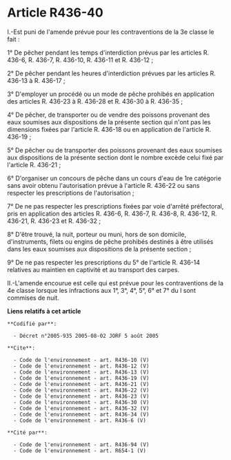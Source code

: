# Article R436-40

I.-Est puni de l'amende prévue pour les contraventions de la 3e classe le fait : 

1° De pêcher pendant les temps d'interdiction prévus par les articles R. 436-6, R. 436-7, R. 436-10, R. 436-11 et R.
436-12 ; 

2° De pêcher pendant les heures d'interdiction prévues par les articles R. 436-13 à R. 436-17 ; 

3° D'employer un procédé ou un mode de pêche prohibés en application des articles R. 436-23 à R. 436-28 et R. 436-30 à R.
436-35 ; 

4° De pêcher, de transporter ou de vendre des poissons provenant des eaux soumises aux dispositions de la présente section
qui n'ont pas les dimensions fixées par l'article R. 436-18 ou en application de l'article R. 436-19 ; 

5° De pêcher ou de transporter des poissons provenant des eaux soumises aux dispositions de la présente section dont le
nombre excède celui fixé par l'article R. 436-21 ; 

6° D'organiser un concours de pêche dans un cours d'eau de 1re catégorie sans avoir obtenu l'autorisation prévue à l'article
R. 436-22 ou sans respecter les prescriptions de l'autorisation ; 

7° De ne pas respecter les prescriptions fixées par voie d'arrêté préfectoral, pris en application des articles R. 436-6, R.
436-7, R. 436-8, R. 436-12, R. 436-21, R. 436-23 et R. 436-32 ; 

8° D'être trouvé, la nuit, porteur ou muni, hors de son domicile, d'instruments, filets ou engins de pêche prohibés destinés
à être utilisés dans les eaux soumises aux dispositions de la présente section ; 

9° De ne pas respecter les prescriptions du 5° de l'article R. 436-14 relatives au maintien en captivité et au transport des
carpes. 

II.-L'amende encourue est celle qui est prévue pour les contraventions de la 4e classe lorsque les infractions aux 1°, 3°,
4°, 5°, 6° et 7° du I sont commises de nuit.

**Liens relatifs à cet article**

	**Codifié par**:

	  - Décret n°2005-935 2005-08-02 JORF 5 août 2005

	**Cite**:

	  - Code de l'environnement - art. R436-10 (V)
	  - Code de l'environnement - art. R436-12 (V)
	  - Code de l'environnement - art. R436-13 (V)
	  - Code de l'environnement - art. R436-19 (V)
	  - Code de l'environnement - art. R436-21 (V)
	  - Code de l'environnement - art. R436-22 (V)
	  - Code de l'environnement - art. R436-23 (V)
	  - Code de l'environnement - art. R436-30 (V)
	  - Code de l'environnement - art. R436-32 (V)
	  - Code de l'environnement - art. R436-34 (V)
	  - Code de l'environnement - art. R436-6 (V)

	**Cité par**:

	  - Code de l'environnement - art. R436-94 (V)
	  - Code de l'environnement - art. R654-1 (V)
